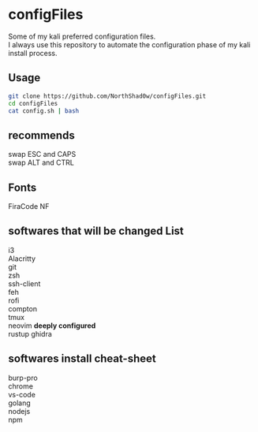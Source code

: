 # configFiles

Some of my kali preferred configuration files.  
I always use this repository to automate the configuration phase of my kali install process.

## Usage
```bash
git clone https://github.com/NorthShad0w/configFiles.git  
cd configFiles  
cat config.sh | bash
```


## recommends
swap ESC and CAPS  
swap ALT and CTRL
## Fonts

FiraCode NF

## softwares that will be changed List

i3  
Alacritty  
git  
zsh  
ssh-client  
feh  
rofi  
compton  
tmux  
neovim **deeply configured**  
rustup 
ghidra

## softwares install cheat-sheet
burp-pro  
chrome  
vs-code  
golang  
nodejs  
npm

